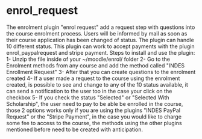 # enrol_request
The enrolment plugin "enrol request" add a request step with questions into the course enrolment process. Users will be informed by mail as soon as their course application has been changed of status. The plugin can handle 10 different status. This plugin can work to accept payments with the plugin enrol_paypalrequest and stripe payment.
Steps to install and use the plugin:
1- Unzip the file inside of your ~/moodle/enrol/ folder
2- Go to the Enrolment methods from any course and add the method called "INDES Enrollment Request"
3- After that you can create questions to the enrolment created
4- If a user made a request to the course using the enrolment created, is possible to see and change to any of the 10 status available, it can send a notification to the user too in the case your click on the checkbox
5- If you check the status "Selected" or "Selected With Scholarship", the user need to pay to be able be enrolled in the course, those 2 options works only if you are using the plugins "INDES PayPal Request" or the "Stripe Payment", in the case you would like to charge some fee to access to the course, the methods using the other plugins mentioned before need to be created with anticipation.
